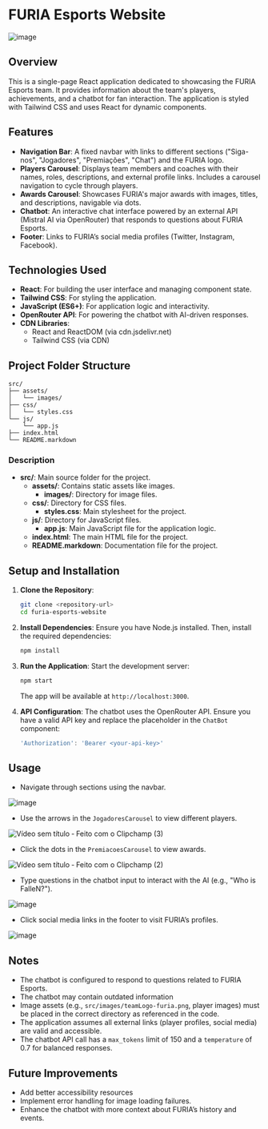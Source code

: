 # FURIA Esports Website
![image](https://github.com/user-attachments/assets/232e01e3-3e96-4a68-9b21-469a7d8a4500)

## Overview
This is a single-page React application dedicated to showcasing the FURIA Esports team. It provides information about the team's players, achievements, and a chatbot for fan interaction. The application is styled with Tailwind CSS and uses React for dynamic components.

## Features
- **Navigation Bar**: A fixed navbar with links to different sections ("Siga-nos", "Jogadores", "Premiações", "Chat") and the FURIA logo.
- **Players Carousel**: Displays team members and coaches with their names, roles, descriptions, and external profile links. Includes a carousel navigation to cycle through players.
- **Awards Carousel**: Showcases FURIA's major awards with images, titles, and descriptions, navigable via dots.
- **Chatbot**: An interactive chat interface powered by an external API (Mistral AI via OpenRouter) that responds to questions about FURIA Esports.
- **Footer**: Links to FURIA’s social media profiles (Twitter, Instagram, Facebook).

## Technologies Used
- **React**: For building the user interface and managing component state.
- **Tailwind CSS**: For styling the application.
- **JavaScript (ES6+)**: For application logic and interactivity.
- **OpenRouter API**: For powering the chatbot with AI-driven responses.
- **CDN Libraries**:
  - React and ReactDOM (via cdn.jsdelivr.net)
  - Tailwind CSS (via CDN)

## Project Folder Structure
```
src/
├── assets/
│   └── images/
├── css/
│   └── styles.css
└── js/
    └── app.js
├── index.html
└── README.markdown
```
### Description
- **src/**: Main source folder for the project.
  - **assets/**: Contains static assets like images.
    - **images/**: Directory for image files.
  - **css/**: Directory for CSS files.
    - **styles.css**: Main stylesheet for the project.
  - **js/**: Directory for JavaScript files.
    - **app.js**: Main JavaScript file for the application logic.
  - **index.html**: The main HTML file for the project.
  - **README.markdown**: Documentation file for the project.


## Setup and Installation
1. **Clone the Repository**:
   ```bash
   git clone <repository-url>
   cd furia-esports-website
   ```

2. **Install Dependencies**:
   Ensure you have Node.js installed. Then, install the required dependencies:
   ```bash
   npm install
   ```

3. **Run the Application**:
   Start the development server:
   ```bash
   npm start
   ```
   The app will be available at `http://localhost:3000`.

4. **API Configuration**:
   The chatbot uses the OpenRouter API. Ensure you have a valid API key and replace the placeholder in the `ChatBot` component:
   ```javascript
   'Authorization': 'Bearer <your-api-key>'
   ```

## Usage
- Navigate through sections using the navbar.
  
 ![image](https://github.com/user-attachments/assets/063e7b7f-a2ae-4169-bf6e-f554c7b90ec4)

- Use the arrows in the `JogadoresCarousel` to view different players.
  
 ![Vídeo sem título ‐ Feito com o Clipchamp (3)](https://github.com/user-attachments/assets/d9e393f5-b345-4b31-9362-21408486da9e)

- Click the dots in the `PremiacoesCarousel` to view awards.
  
 ![Vídeo sem título ‐ Feito com o Clipchamp (2)](https://github.com/user-attachments/assets/8756c1a2-801e-4151-88f7-38df616fdf38)
 
- Type questions in the chatbot input to interact with the AI (e.g., "Who is FalleN?").
  
 ![image](https://github.com/user-attachments/assets/150baf4f-9496-4537-939a-b17e305c120f)
 
- Click social media links in the footer to visit FURIA’s profiles.
  
 ![image](https://github.com/user-attachments/assets/74d61753-7e40-44bb-a776-56789db6af96)


## Notes
- The chatbot is configured to respond to questions related to FURIA Esports.
- The chatbot may contain outdated information
- Image assets (e.g., `src/images/teamLogo-furia.png`, player images) must be placed in the correct directory as referenced in the code.
- The application assumes all external links (player profiles, social media) are valid and accessible.
- The chatbot API call has a `max_tokens` limit of 150 and a `temperature` of 0.7 for balanced responses.

## Future Improvements
- Add better accessibility resources
- Implement error handling for image loading failures.
- Enhance the chatbot with more context about FURIA’s history and events.
